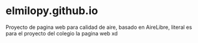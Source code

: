 # elmilopy.github.io

Proyecto de pagina web para calidad de aire, basado en AireLibre, literal es para el proyecto del colegio la pagina web xd

